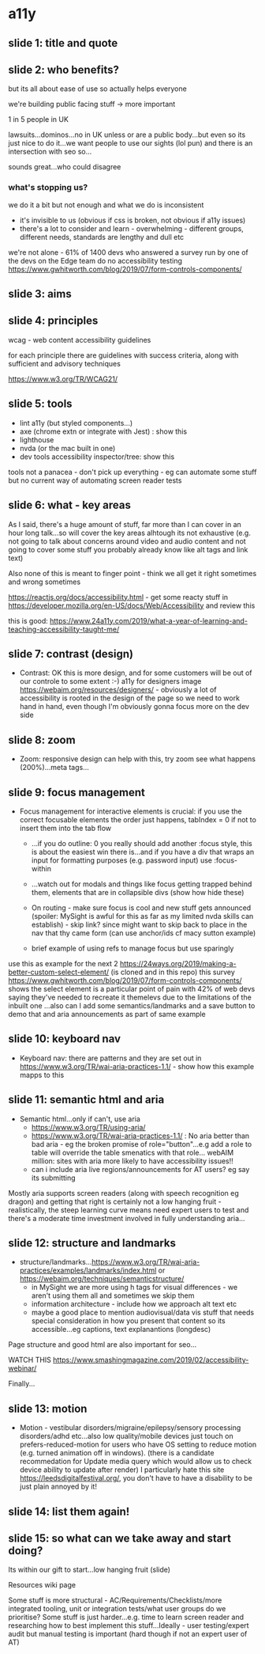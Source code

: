 # a11y

## slide 1: title and quote

## slide 2: who benefits?

but its all about ease of use so actually helps everyone

we're building public facing stuff -> more important

1 in 5 people in UK

lawsuits...dominos...no in UK unless or are a public body...but even so its just nice to do it...we want people to use our sights (lol pun) and there is an intersection with seo so...

sounds great...who could disagree

### what's stopping us?

we do it a bit but not enough and what we do is inconsistent

- it's invisible to us (obvious if css is broken, not obvious if a11y issues)
- there's a lot to consider and learn - overwhelming - different groups, different needs, standards are lengthy and dull etc

we're not alone - 61% of 1400 devs who answered a survey run by one of the devs on the Edge team do no accessibility testing https://www.gwhitworth.com/blog/2019/07/form-controls-components/

## slide 3: aims

## slide 4: principles

wcag - web content accessibility guidelines

for each principle there are guidelines with success criteria, along with sufficient and advisory techniques

https://www.w3.org/TR/WCAG21/

## slide 5: tools

- lint a11y (but styled components...)
- axe (chrome extn or integrate with Jest) : show this
- lighthouse
- nvda (or the mac built in one)
- dev tools accessibility inspector/tree: show this

tools not a panacea - don't pick up everything - eg can automate some stuff but no current way of automating screen reader tests

## slide 6: what - key areas

As I said, there's a huge amount of stuff, far more than I can cover in an hour long talk...so will cover the key areas alhtough its not exhaustive (e.g. not going to talk about concerns around video and audio content and not going to cover some stuff you probably already know like alt tags and link text)

Also none of this is meant to finger point - think we all get it right sometimes and wrong sometimes

https://reactjs.org/docs/accessibility.html - get some reacty stuff in
https://developer.mozilla.org/en-US/docs/Web/Accessibility and review this

this is good: https://www.24a11y.com/2019/what-a-year-of-learning-and-teaching-accessibility-taught-me/

## slide 7: contrast (design)
- Contrast: OK this is more design, and for some customers will be out of our controle to some extent :-) a11y for designers image https://webaim.org/resources/designers/ - obviously a lot of accessibility is rooted in the design of the page so we need to work hand in hand, even though I'm obviously gonna focus more on the dev side

## slide 8: zoom
- Zoom: responsive design can help with this, try zoom see what happens (200%)...meta tags...

## slide 9: focus management
- Focus management for interactive elements is crucial: if you use the correct focusable elements the order just happens, tabIndex = 0 if not to insert them into the tab flow

  - ...if you do outline: 0 you really should add another :focus style, this is about the easiest win there is...and if you have a div that wraps an input for formatting purposes (e.g. password input) use :focus-within

  - ...watch out for modals and things like focus getting trapped behind them, elements that are in collapsible divs (show how hide these)

  - On routing - make sure focus is cool and new stuff gets announced (spoiler: MySight is awful for this as far as my limited nvda skills can establish) - skip link? since might want to skip back to place in the nav that thy came form (can use anchor/ids cf macy sutton example)

  - brief example of using refs to manage focus but use sparingly

use this as example for the next 2 https://24ways.org/2019/making-a-better-custom-select-element/ (is cloned and in this repo)
this survey https://www.gwhitworth.com/blog/2019/07/form-controls-components/ shows the select element is a particular point of pain with 42% of web devs saying they've needed to recreate it themelevs due to the limitations of the inbuilt one
...also can I add some semantics/landmarks and a save button to demo that and aria announcements as part of same example

## slide 10: keyboard nav
- Keyboard nav: there are patterns and they are set out in https://www.w3.org/TR/wai-aria-practices-1.1/ - show how this example mapps to this

## slide 11: semantic html and aria
- Semantic html...only if can't, use aria
  - https://www.w3.org/TR/using-aria/
  - https://www.w3.org/TR/wai-aria-practices-1.1/ : No aria better than bad aria - eg the broken promise of role="button"...e.g add a role to table will override the table smenatics with that role...
  webAIM million: sites with aria more likely to have accessibility issues!!
  - can i include aria live regions/announcements for AT users? eg say its submitting

Mostly aria supports screen readers (along with speech recognition eg dragon) and getting that right is certainly not a low hanging fruit - realistically, the steep learning curve means need expert users to test and there's a moderate time investment involved in fully understanding aria...

## slide 12: structure and landmarks
- structure/landmarks...https://www.w3.org/TR/wai-aria-practices/examples/landmarks/index.html or https://webaim.org/techniques/semanticstructure/
  - in MySight we are more using h tags for visual differences - we aren't using them all and sometimes we skip them
  - information architecture - include how we approach alt text etc
  - maybe a good place to mention audiovisual/data vis stuff that needs special consideration in how you present that content so its accessible...eg captions, text explanantions (longdesc)

Page structure and good html are also important for seo...

WATCH THIS https://www.smashingmagazine.com/2019/02/accessibility-webinar/

Finally...

## slide 13: motion
- Motion - vestibular disorders/migraine/epilepsy/sensory processing disorders/adhd etc...also low quality/mobile devices
  just touch on prefers-reduced-motion for users who have OS setting to reduce motion (e.g. turned animation off in windows). (there is a candidate recommedation for Update media query which would allow us to check device ability to update after render) I particularly hate this site https://leedsdigitalfestival.org/, you don't have to have a disability to be just plain annoyed by it!

## slide 14: list them again!

## slide 15: so what can we take away and start doing?

Its within our gift to start...low hanging fruit (slide)

Resources wiki page

Some stuff is more structural - AC/Requirements/Checklists/more integrated tooling, unit or integration tests/what user groups do we prioritise?
Some stuff is just harder...e.g. time to learn screen reader and researching how to best implement this stuff...Ideally - user testing/expert audit but manual testing is important (hard though if not an expert user of AT)
